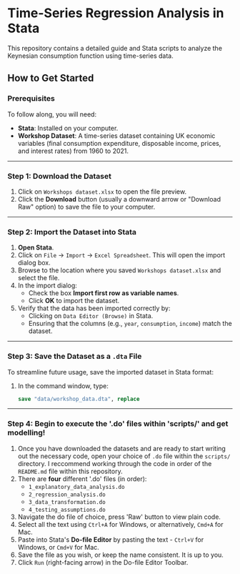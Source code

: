 # Time-Series Regression Analysis in Stata

This repository contains a detailed guide and Stata scripts to analyze the Keynesian consumption function using time-series data.

## How to Get Started

### Prerequisites
To follow along, you will need:
- **Stata**: Installed on your computer.
- **Workshop Dataset**: A time-series dataset containing UK economic variables (final consumption expenditure, disposable income, prices, and interest rates) from 1960 to 2021.

---

### Step 1: Download the Dataset
1. Click on `Workshops dataset.xlsx` to open the file preview.
2. Click the **Download** button (usually a downward arrow or "Download Raw" option) to save the file to your computer.

---

### Step 2: Import the Dataset into Stata
1. **Open Stata**.
2. Click on `File` → `Import` → `Excel Spreadsheet`. This will open the import dialog box.
3. Browse to the location where you saved `Workshops dataset.xlsx` and select the file.
4. In the import dialog:
   - Check the box **Import first row as variable names**.
   - Click **OK** to import the dataset.
5. Verify that the data has been imported correctly by:
   - Clicking on `Data Editor (Browse)` in Stata.
   - Ensuring that the columns (e.g., `year`, `consumption`, `income`) match the dataset.

---

### Step 3: Save the Dataset as a `.dta` File
To streamline future usage, save the imported dataset in Stata format:
1. In the command window, type:
   ```stata
   save "data/workshop_data.dta", replace

---

### Step 4: Begin to execute the '.do' files within 'scripts/' and get modelling!
1. Once you have downloaded the datasets and are ready to start writing out the necessary code, open your choice of `.do` file within the `scripts/` directory. I reccommend working through the code in order of the `README.md` file within this repository.
2. There are **four** different '.do' files (in order):
   - `1_explanatory_data_analysis.do`
   - `2_regression_analysis.do`
   - `3_data_transformation.do`
   - `4_testing_assumptions.do`
3. Navigate the do file of choice, press 'Raw' button to view plain code.
4. Select all the text using `Ctrl+A` for Windows, or alternatively, `Cmd+A` for Mac.
5. Paste into Stata's **Do-file Editor** by pasting the text - `Ctrl+V` for Windows, or `Cmd+V` for Mac.
6. Save the file as you wish, or keep the name consistent. It is up to you.
7. Click `Run` (right-facing arrow) in the Do-file Editor Toolbar.
   

